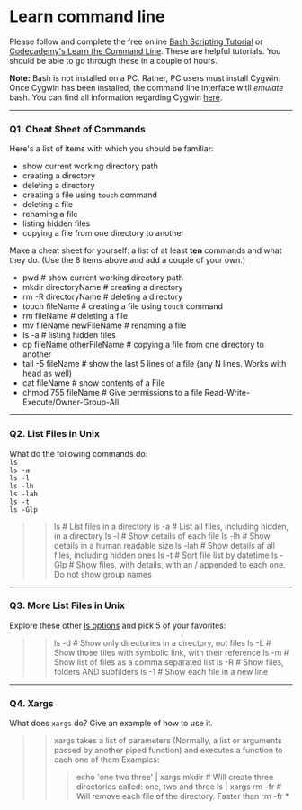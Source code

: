 # Learn command line

Please follow and complete the free online [Bash Scripting Tutorial](https://ryanstutorials.net/bash-scripting-tutorial/) or [Codecademy's Learn the Command Line](https://www.codecademy.com/learn/learn-the-command-line). These are helpful tutorials. You should be able to go through these in a couple of hours.

**Note:** Bash is not installed on a PC. Rather, PC users must install Cygwin. Once Cygwin has been installed, the command line interface witll _emulate_ bash. You can find all information regarding Cygwin [here](https://www.cygwin.com/).

---

### Q1.  Cheat Sheet of Commands  

Here's a list of items with which you should be familiar:  
* show current working directory path
* creating a directory
* deleting a directory
* creating a file using `touch` command
* deleting a file
* renaming a file
* listing hidden files
* copying a file from one directory to another

Make a cheat sheet for yourself: a list of at least **ten** commands and what they do.  (Use the 8 items above and add a couple of your own.)  

- pwd # show current working directory path
- mkdir directoryName # creating a directory
- rm -R directoryName # deleting a directory
- touch fileName # creating a file using `touch` command
- rm fileName # deleting a file
- mv fileName newFileName # renaming a file
- ls -a # listing hidden files
- cp fileName otherFileName # copying a file from one directory to another
- tail -5 fileName # show the last 5 lines of a file (any N lines.  Works with head as well)
- cat fileName # show contents of a File
- chmod 755 fileName # Give permissions to a file Read-Write-Execute/Owner-Group-All

---

### Q2.  List Files in Unix   

What do the following commands do:  
`ls`  
`ls -a`  
`ls -l`  
`ls -lh`  
`ls -lah`  
`ls -t`  
`ls -Glp`  

> > ls # List files in a directory
> > ls -a # List all files, including hidden, in a directory
> > ls -l # Show details of each file
> > ls -lh # Show details in a human readable size
> > ls -lah # Show details af all files, including hidden ones
> > ls -t # Sort file list by datetime
> > ls -Glp # Show files, with details, with an / appended to each one.  Do not show group names

---

### Q3.  More List Files in Unix  

Explore these other [ls options](http://www.techonthenet.com/unix/basic/ls.php) and pick 5 of your favorites:

> > ls -d # Show only directories in a directory, not files
> > ls -L # Show those files with symbolic link, with their reference
> > ls -m # Show list of files as a comma separated list
> > ls -R # Show files, folders AND subfilders
> > ls -1 # Show each file in a new line

---

### Q4.  Xargs   

What does `xargs` do? Give an example of how to use it.

> > xargs takes a list of parameters (Normally, a list or arguments passed by another piped function) and executes a function to each one of them
> > Examples:
> > > echo 'one two three' | xargs mkdir  # Will create three directories called: one, two and three
> > > ls | xargs rm -fr # Will remove each file of the directory.  Faster than rm -fr *

 

